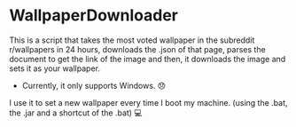 # WallpaperDownloader

This is a script that takes the most voted wallpaper in the subreddit r/wallpapers in 24 hours, downloads the .json of that page, parses the document to get the link of the image and then, it downloads the image and sets it as your wallpaper.

* Currently, it only supports Windows. :disappointed:

I use it to set a new wallpaper every time I boot my machine. (using the .bat, the .jar and a shortcut of the .bat) :computer:
